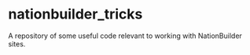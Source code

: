 # nationbuilder_tricks
A repository of some useful code relevant to working with NationBuilder sites. 
